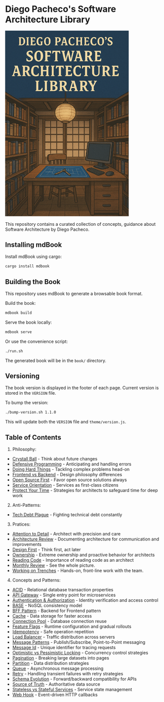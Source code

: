 # Diego Pacheco's Software Architecture Library

<img src="cover.png" width="400">

This repository contains a curated collection of concepts, guidance about Software Architecture by Diego Pacheco.

## Installing mdBook

Install mdBook using cargo:
```bash
cargo install mdbook
```

## Building the Book

This repository uses mdBook to generate a browsable book format.

Build the book:
```bash
mdbook build
```

Serve the book locally:
```bash
mdbook serve
```

Or use the convenience script:
```bash
./run.sh
```

The generated book will be in the `book/` directory.

## Versioning

The book version is displayed in the footer of each page. Current version is stored in the `VERSION` file.

To bump the version:
```bash
./bump-version.sh 1.1.0
```

This will update both the `VERSION` file and `theme/version.js`.

## Table of Contents

1. Philosophy:
- [Crystall Ball](src/philosofy/CRYSTAL_BALL.md) - Think about future changes
- [Defensive Programming](src/philosofy/DEFENSIVE.md) - Anticipating and handling errors
- [Doing Hard Things](src/philosofy/DOING_HARD_THINGS.md) - Tackling complex problems head-on
- [Frontend vs Backend](src/philosofy/FRONTEND_VS_BACKEND.md) - Design philosophy differences
- [Open Source First](src/philosofy/OSS.md) - Favor open source solutions always
- [Service Orientation](src/philosofy/SO.md) - Services as first-class citizens
- [Protect Your Time](src/philosofy/PROTECT_YOUR_TIME.md) - Strategies for architects to safeguard time for deep work

2. Anti-Patterns:
- [Tech Debt Plague](src/anti-patterns/TECH_DEBT_PLAGUE.md) - Fighting technical debt constantly

3. Pratices:
- [Attention to Detail](src/pratices/ATTENTION_TO_DETAIL.md) - Architect with precision and care
- [Architecture Review](src/pratices/ARCH_REVIEW.md) - Documenting architecture for communication and improvements
- [Design First](src/pratices/DESIGN_FIRST.md) - Think first, act later
- [Ownership](src/pratices/OWNERSHIP.md) - Extreme ownership and proactive behavior for architects
- [Reading Code](src/pratices/READING_CODE.md) - Importance of reading code as an architect
- [Monthly Review](src/pratices/MONTHLY_REVIEW.md) - See the whole picture.
- [Working on Trenches](src/pratices/WORKING_ON_TRENCHES.md) - Hands-on, front-line work with the team.

4. Concepts and Patterns:
- [ACID](src/concepts/ACID.md) - Relational database transaction properties
- [API Gateway](src/concepts/API_GATEWAY.md) - Single entry point for microservices
- [Authentication & Authorization](src/concepts/AUTHENT.md) - Identity verification and access control
- [BASE](src/concepts/BASE.md) - NoSQL consistency model
- [BFF Pattern](src/concepts/BFF_PATTERN.md) - Backend for Frontend pattern
- [Cache](src/concepts/CACHE.md) - Data storage for faster access
- [Connection Pool](src/concepts/CONNECTION_POOL.md) - Database connection reuse
- [Feature Flags](src/concepts/FEATURE_FLAGS.md) - Runtime configuration and gradual rollouts
- [Idempotency](src/concepts/IDEMPOTENCY.md) - Safe operation repetition
- [Load Balancer](src/concepts/LB.md) - Traffic distribution across servers
- [Message Patterns](src/concepts/MESSAGE_PATTERNS.md) - Publish/Subscribe, Point-to-Point messaging
- [Message Id](src/concepts/MESSAGE_ID.md) - Unique identifier for tracing requests
- [Optimistic vs Pessimistic Locking](src/concepts/OPLOCKING.md) - Concurrency control strategies
- [Pagination](src/concepts/PAGINATION.md) - Breaking large datasets into pages
- [Partition](src/concepts/PARTITION.md) - Data distribution strategies
- [Queue](src/concepts/QUEUE.md) - Asynchronous message processing
- [Retry](src/concepts/RETRY.md) - Handling transient failures with retry strategies
- [Schema Evolution](src/concepts/SCHEMA_EVOLUTION.md) - Forward/backward compatibility for APIs
- [Source of Truth](src/concepts/SOURCE_OF_TRUTH.md) - Authoritative data source
- [Stateless vs Stateful Services](src/concepts/STATELESS_VS_STATEFULL_SVC.md) - Service state management
- [Web Hook](src/concepts/WEB_HOOK.md) - Event-driven HTTP callbacks

